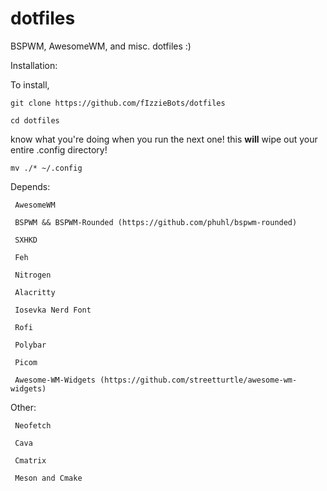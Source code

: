 # dotfiles
BSPWM, AwesomeWM, and misc. dotfiles :)


Installation:

 To install, 
 
 ``git clone https://github.com/fIzzieBots/dotfiles``
 
 ``cd dotfiles``

know what you're doing when you run the next one! this **will** wipe out your entire .config directory!

``mv ./* ~/.config``
  
Depends:

     AwesomeWM
  
     BSPWM && BSPWM-Rounded (https://github.com/phuhl/bspwm-rounded)
     
     SXHKD
     
     Feh
  
     Nitrogen
  
     Alacritty
  
     Iosevka Nerd Font
  
     Rofi
  
     Polybar
  
     Picom
     
     Awesome-WM-Widgets (https://github.com/streetturtle/awesome-wm-widgets)
  
  
  
  Other:
  
     Neofetch
  
     Cava
  
     Cmatrix
  
     Meson and Cmake
  

